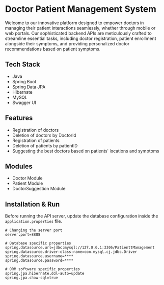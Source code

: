 # Doctor Patient Management System

Welcome to our innovative platform designed to empower doctors in managing their patient interactions seamlessly, whether through mobile or web portals. Our sophisticated backend APIs are meticulously crafted to streamline essential tasks, including doctor registration, patient enrollment alongside their symptoms, and providing personalized doctor recommendations based on patient symptoms.

## Tech Stack

- Java
- Spring Boot
- Spring Data JPA
- Hibernate
- MySQL
- Swagger UI

## Features

- Registration of doctors
- Deletion of doctors by DoctorId
- Registration of patients
- Deletion of patients by patientID
- Suggesting the best doctors based on patients' locations and symptoms

## Modules

- Doctor Module
- Patient Module
- DoctorSuggestion Module

## Installation & Run

Before running the API server, update the database configuration inside the `application.properties` file.

```properties
# Changing the server port
server.port=8888

# Database specific properties
spring.datasource.url=jdbc:mysql://127.0.0.1:3306/PatienttManagement
spring.datasource.driver-class-name=com.mysql.cj.jdbc.Driver
spring.datasource.username=****
spring.datasource.password=****

# ORM software specific properties
spring.jpa.hibernate.ddl-auto=update
spring.jpa.show-sql=true
